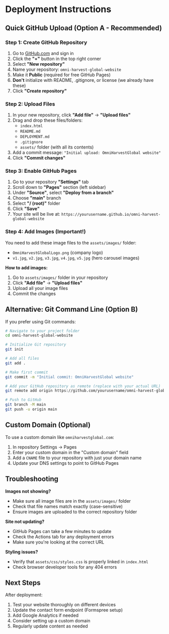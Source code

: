 # Deployment Instructions

## Quick GitHub Upload (Option A - Recommended)

### Step 1: Create GitHub Repository
1. Go to [GitHub.com](https://github.com) and sign in
2. Click the **"+"** button in the top right corner
3. Select **"New repository"**
4. Name your repository: `omni-harvest-global-website`
5. Make it **Public** (required for free GitHub Pages)
6. **Don't** initialize with README, .gitignore, or license (we already have these)
7. Click **"Create repository"**

### Step 2: Upload Files
1. In your new repository, click **"Add file"** → **"Upload files"**
2. Drag and drop these files/folders:
   - `index.html`
   - `README.md`
   - `DEPLOYMENT.md`
   - `.gitignore`
   - `assets/` folder (with all its contents)
3. Add a commit message: `"Initial upload: OmniHarvestGlobal website"`
4. Click **"Commit changes"**

### Step 3: Enable GitHub Pages
1. Go to your repository **"Settings"** tab
2. Scroll down to **"Pages"** section (left sidebar)
3. Under **"Source"**, select **"Deploy from a branch"**
4. Choose **"main"** branch
5. Select **"/ (root)"** folder
6. Click **"Save"**
7. Your site will be live at: `https://yourusername.github.io/omni-harvest-global-website`

### Step 4: Add Images (Important!)
You need to add these image files to the `assets/images/` folder:
- `OmniHarvestGlobalLogo.png` (company logo)
- `v1.jpg`, `v2.jpg`, `v3.jpg`, `v4.jpg`, `v5.jpg` (hero carousel images)

**How to add images:**
1. Go to `assets/images/` folder in your repository
2. Click **"Add file"** → **"Upload files"**
3. Upload all your image files
4. Commit the changes

## Alternative: Git Command Line (Option B)

If you prefer using Git commands:

```bash
# Navigate to your project folder
cd omni-harvest-global-website

# Initialize Git repository
git init

# Add all files
git add .

# Make first commit
git commit -m "Initial commit: OmniHarvestGlobal website"

# Add your GitHub repository as remote (replace with your actual URL)
git remote add origin https://github.com/yourusername/omni-harvest-global-website.git

# Push to GitHub
git branch -M main
git push -u origin main
```

## Custom Domain (Optional)

To use a custom domain like `omniharvestglobal.com`:

1. In repository Settings → Pages
2. Enter your custom domain in the "Custom domain" field
3. Add a `CNAME` file to your repository with just your domain name
4. Update your DNS settings to point to GitHub Pages

## Troubleshooting

**Images not showing?**
- Make sure all image files are in the `assets/images/` folder
- Check that file names match exactly (case-sensitive)
- Ensure images are uploaded to the correct repository folder

**Site not updating?**
- GitHub Pages can take a few minutes to update
- Check the Actions tab for any deployment errors
- Make sure you're looking at the correct URL

**Styling issues?**
- Verify that `assets/css/styles.css` is properly linked in `index.html`
- Check browser developer tools for any 404 errors

## Next Steps

After deployment:
1. Test your website thoroughly on different devices
2. Update the contact form endpoint (Formspree setup)
3. Add Google Analytics if needed
4. Consider setting up a custom domain
5. Regularly update content as needed

